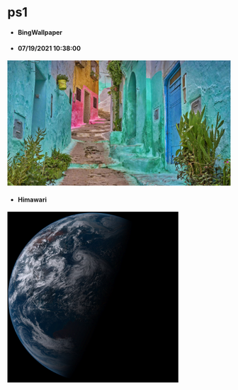 # ps1
- #### BingWallpaper 

- #### 07/19/2021 10:38:00
<img src="BingWallpaper/latest.jpg" width="700" height="auto" title="👉  BingWallpaper  👈">

- #### Himawari 
<img src="Himawari/latest.jpg" width="auto" height="386" title="👉  Himawari  👈">

